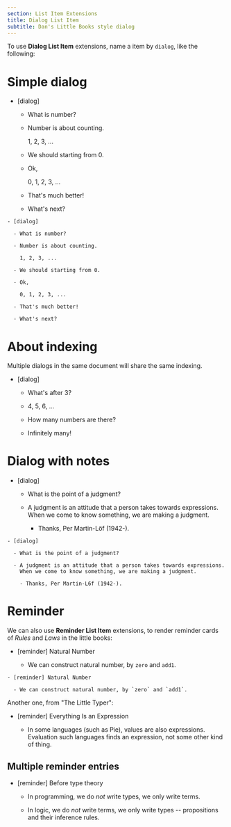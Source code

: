 ```yaml
---
section: List Item Extensions
title: Dialog List Item
subtitle: Dan's Little Books style dialog
---
```


To use **Dialog List Item** extensions,
name a item by `dialog`, like the following:

# Simple dialog

- [dialog]

  - What is number?

  - Number is about counting.

    1, 2, 3, ...

  - We should starting from 0.

  - Ok,

    0, 1, 2, 3, ...

  - That's much better!

  - What's next?

``` plaintext
- [dialog]

  - What is number?

  - Number is about counting.

    1, 2, 3, ...

  - We should starting from 0.

  - Ok,

    0, 1, 2, 3, ...

  - That's much better!

  - What's next?

```

# About indexing

Multiple dialogs in the same document will share the same indexing.

- [dialog]

  - What's after 3?

  - 4, 5, 6, ...

  - How many numbers are there?

  - Infinitely many!

# Dialog with notes

- [dialog]

  - What is the point of a judgment?

  - A judgment is an attitude
    that a person takes towards expressions.
    When we come to know something, we are making a judgment.

    - Thanks, Per Martin-Löf (1942-).

``` plaintext
- [dialog]

  - What is the point of a judgment?

  - A judgment is an attitude that a person takes towards expressions.
    When we come to know something, we are making a judgment.

    - Thanks, Per Martin-L6f (1942-).
```

# Reminder

We can also use **Reminder List Item** extensions,
to render reminder cards of *Rules* and *Laws* in the little books:

- [reminder] Natural Number

  - We can construct natural number, by `zero` and `add1`.

``` plaintext
- [reminder] Natural Number

  - We can construct natural number, by `zero` and `add1`.
```

Another one, from "The Little Typer":

- [reminder] Everything Is an Expression

  - In some languages (such as Pie), values are also expressions.
    Evaluation such languages finds an expression,
    not some other kind of thing.

## Multiple reminder entries

- [reminder] Before type theory

  - In programming, we do *not* write types, we only write terms.

  - In logic, we do *not* write terms, we only write types
    -- propositions and their inference rules.
